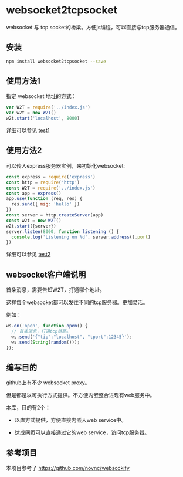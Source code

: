 # websocket2tcpsocket

websocket 与 tcp socket的桥梁。方便js编程，可以直接与tcp服务器通信。

## 安装

```bash
npm install websocket2tcpsocket --save
```

## 使用方法1

指定 websocket 地址的方式：

```js
var W2T = require('../index.js')
var w2t = new W2T()
w2t.start('localhost', 8000)
```

详细可以参见 [test1](test/test1.js)

## 使用方法2

可以传入express服务器实例，来初始化websocket:

```js
const express = require('express')
const http = require('http')
const W2T = require('../index.js')
const app = express()
app.use(function (req, res) {
  res.send({ msg: 'hello' })
})
const server = http.createServer(app)
const w2t = new W2T()
w2t.start({server})
server.listen(8000, function listening () {
  console.log('Listening on %d', server.address().port)
})
```

详细可以参见 [test2](test/test2.js)

## websocket客户端说明

首条消息，需要告知W2T，打通哪个地址。

这样每个websocket都可以发往不同的tcp服务器。更加灵活。

例如：

```js
ws.on('open', function open() {
  // 首条消息，打通tcp链路。
  ws.send('{"tip":"localhost", "tport":12345}');
  ws.send(String(random()));
});
```


## 编写目的

github上有不少 websocket proxy。

但是都是以可执行方式提供。不方便内嵌整合进现有web服务中。

本库，目的有2个：

-   以库方式提供，方便直接内嵌入web service中。

-   达成网页可以直接通过它的web service，访问tcp服务器。

## 参考项目

本项目参考了 <https://github.com/novnc/websockify>
